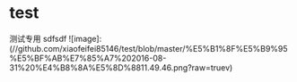 # test
测试专用
sdfsdf 
![image]:(//github.com/xiaofeifei85146/test/blob/master/%E5%B1%8F%E5%B9%95%E5%BF%AB%E7%85%A7%202016-08-31%20%E4%B8%8A%E5%8D%8811.49.46.png?raw=truev)
